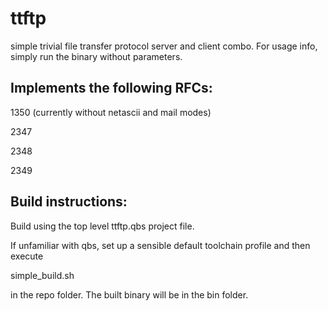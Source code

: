 # ttftp
simple trivial file transfer protocol server and client combo.
For usage info, simply run the binary without parameters.

## Implements the following RFCs:

1350 (currently without netascii and mail modes)

2347

2348

2349

## Build instructions:

Build using the top level ttftp.qbs project file.

If unfamiliar with qbs, set up a sensible default toolchain profile and then execute

simple_build.sh

in the repo folder. The built binary will be in the bin folder.
